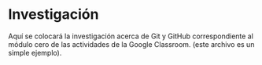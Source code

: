 # Investigación

Aquí se colocará la investigación acerca de Git y GitHub correspondiente al
módulo cero de las actividades de la Google Classroom. (este archivo es un
simple ejemplo).
